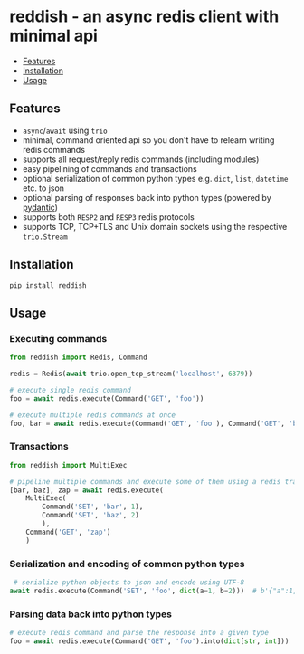 # reddish - an async redis client with minimal api

* [Features](#Features)
* [Installation](#Installation)
* [Usage](#Usage)

## Features
* `async`/`await` using `trio`
* minimal, command oriented api so you don't have to relearn writing redis commands
* supports all request/reply redis commands (including modules)
* easy pipelining of commands and transactions
* optional serialization of common python types e.g. `dict`, `list`, `datetime` etc. to json
* optional parsing of responses back into python types (powered by [pydantic](https://github.com/samuelcolvin/pydantic))
* supports both `RESP2` and `RESP3` redis protocols
* supports TCP, TCP+TLS and Unix domain sockets using the respective `trio.Stream`

## Installation
```
pip install reddish
```

## Usage

### Executing commands
```python
from reddish import Redis, Command

redis = Redis(await trio.open_tcp_stream('localhost', 6379))

# execute single redis command
foo = await redis.execute(Command('GET', 'foo'))

# execute multiple redis commands at once
foo, bar = await redis.execute(Command('GET', 'foo'), Command('GET', 'bar'))
```

### Transactions
```python
from reddish import MultiExec

# pipeline multiple commands and execute some of them using a redis transaction
[bar, baz], zap = await redis.execute(
    MultiExec(
        Command('SET', 'bar', 1),
        Command('SET', 'baz', 2)
        ),
    Command('GET', 'zap')
    )
```

### Serialization and encoding of common python types
```python
 # serialize python objects to json and encode using UTF-8
await redis.execute(Command('SET', 'foo', dict(a=1, b=2)))  # b'{"a":1, "b":2}'
```

### Parsing data back into python types
```python
# execute redis command and parse the response into a given type
foo = await redis.execute(Command('GET', 'foo').into(dict[str, int]))
```